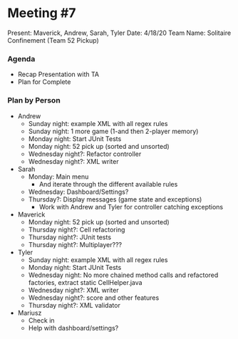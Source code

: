 # Meeting #7
Present: Maverick, Andrew, Sarah, Tyler
Date: 4/18/20
Team Name: Solitaire Confinement (Team 52 Pickup)

### Agenda
* Recap Presentation with TA
* Plan for Complete

### Plan by Person
* Andrew
    * Sunday night: example XML with all regex rules
    * Sunday night: 1 more game (1-and then 2-player memory)
    * Monday night: Start JUnit Tests
    * Monday night: 52 pick up (sorted and unsorted)
    * Wednesday night?: Refactor controller
    * Wednesday night?: XML writer
* Sarah
    * Monday: Main menu
        * And iterate through the different available rules
    * Wednesday: Dashboard/Settings?
    * Thursday?: Display messages (game state and exceptions)
        * Work with Andrew and Tyler for controller catching exceptions
* Maverick
    * Monday night: 52 pick up (sorted and unsorted)
    * Thursday night?: Cell refactoring
    * Thursday night?: JUnit tests
    * Thursday night?: Multiplayer???
* Tyler
    * Sunday night: example XML with all regex rules
    * Monday night: Start JUnit Tests
    * Wednesday night: No more chained method calls and refactored factories, extract static CellHelper.java
    * Wednesday night?: XML writer
    * Wednesday night?: score and other features
    * Thursday night?: XML validator
* Mariusz
    * Check in
    * Help with dashboard/settings?
